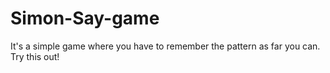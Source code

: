 # Simon-Say-game
It's a simple game where you have to remember the pattern as far you can.
Try this out!
